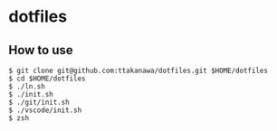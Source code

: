 # dotfiles

## How to use

```
$ git clone git@github.com:ttakanawa/dotfiles.git $HOME/dotfiles
$ cd $HOME/dotfiles
$ ./ln.sh
$ ./init.sh
$ ./git/init.sh
$ ./vscode/init.sh
$ zsh
```
